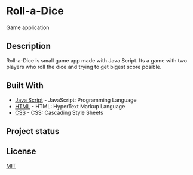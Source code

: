 # Roll-a-Dice

Game application

## Description

Roll-a-Dice is small game app made with Java Script.
Its a game with two players who roll the dice and trying to get bigest score posible.  

## Built With

* [Java Script](https://www.javascript.com/) - JavaScript: Programming Language 
* [HTML](http://www.html.com) - HTML: HyperText Markup Language
* [CSS](https://developer.mozilla.org/en-US/docs/Web/CSS) - CSS: Cascading Style Sheets


## Project status

## License

[MIT](https://choosealicense.com/licenses/mit/)

